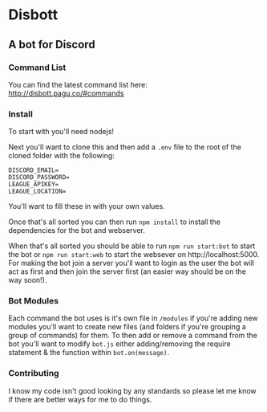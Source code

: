 # Disbott

## A bot for Discord

### Command List

You can find the latest command list here: http://disbott.pagu.co/#commands

### Install

To start with you'll need nodejs!

Next you'll want to clone this and then add a `.env` file to the root of the cloned folder with the following:

```
DISCORD_EMAIL=
DISCORD_PASSWORD=
LEAGUE_APIKEY=
LEAGUE_LOCATION=
```

You'll want to fill these in with your own values.

Once that's all sorted you can then run `npm install` to install the dependencies for the bot and webserver.

When that's all sorted you should be able to run `npm run start:bot` to start the bot or `npm run start:web` to start the websever on http://localhost:5000. For making the bot join a server you'll want to login as the user the bot will act as first and then join the server first (an easier way should be on the way soon!).

### Bot Modules

Each command the bot uses is it's own file in `/modules` if you're adding new modules you'll want to create new files (and folders if you're grouping a group of commands) for them. To then add or remove a command from the bot you'll want to modify `bot.js` either adding/removing the require statement & the function within `bot.on(message)`.

### Contributing

I know my code isn't good looking by any standards so please let me know if there are better ways for me to do things.